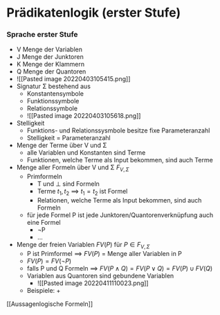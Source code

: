 # Prädikatenlogik (erster Stufe)
### Sprache erster Stufe
+ V Menge der Variablen
+ J  Menge der Junktoren
+ K Menge der Klammern
+ Q Menge der Quantoren
+ ![[Pasted image 20220403105415.png]]
+ Signatur Σ bestehend aus
	+ Konstantensymbole
	+ Funktionssymbole
	+ Relationssymbole
	+ ![[Pasted image 20220403105618.png]]
+ Stelligkeit
	+ Funktions- und Relationssysmbole besitze fixe Parameteranzahl
	+ Stelligkeit = Parameteranzahl
+ Menge der Terme über V und Σ
	+ alle Variablen und Konstanten sind Terme
	+ Funktionen, welche Terme als Input bekommen, sind auch Terme
+ Menge aller Formeln über V und Σ $F_{V,Σ}$
	+ Primformeln
		+ T und ⊥ sind Formeln
		+ Terme $t_1, t_2$ ==> $t_1=t_2$ ist Formel
		+ Relationen, welche Terme als Input bekommen, sind auch Formeln
	+ für jede Formel P ist jede Junktoren/Quantorenverknüpfung auch eine Formel
		+ ¬P
		+ ...
+ Menge der freien Variablen $FV(P)$ für $P∈F_{V,Σ}$
	+ P ist Primformel ==> $FV(P)$ = Menge aller Variablen in P
	+ $FV(P)=FV(¬P)$
	+ falls P und Q Formeln ==> $FV(P∧Q)=FV(P∨Q)=FV(P)∪FV(Q)$
	+ Variablen aus Quantoren sind gebundene Variablen
		+ ![[Pasted image 20220411110023.png]]
	+ Beispiele:
		+ 







[[Aussagenlogische Formeln]]